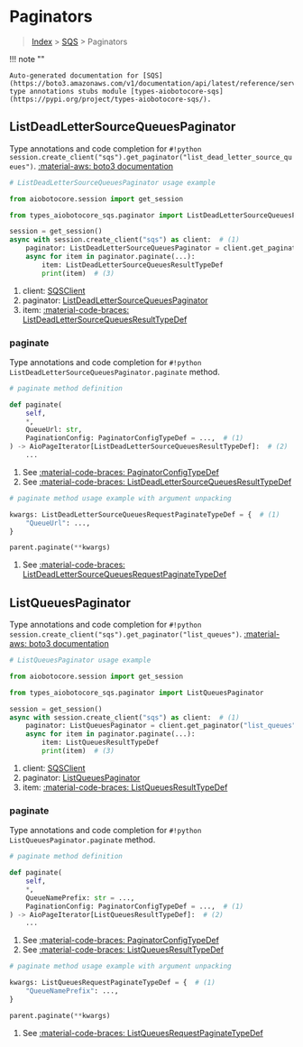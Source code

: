 # Paginators

> [Index](../README.md) > [SQS](./README.md) > Paginators

!!! note ""

    Auto-generated documentation for [SQS](https://boto3.amazonaws.com/v1/documentation/api/latest/reference/services/sqs.html#sqs)
    type annotations stubs module [types-aiobotocore-sqs](https://pypi.org/project/types-aiobotocore-sqs/).

## ListDeadLetterSourceQueuesPaginator

Type annotations and code completion for `#!python session.create_client("sqs").get_paginator("list_dead_letter_source_queues")`.
[:material-aws: boto3 documentation](https://boto3.amazonaws.com/v1/documentation/api/latest/reference/services/sqs/paginator/ListDeadLetterSourceQueues.html#SQS.Paginator.ListDeadLetterSourceQueues)

```python
# ListDeadLetterSourceQueuesPaginator usage example

from aiobotocore.session import get_session

from types_aiobotocore_sqs.paginator import ListDeadLetterSourceQueuesPaginator

session = get_session()
async with session.create_client("sqs") as client:  # (1)
    paginator: ListDeadLetterSourceQueuesPaginator = client.get_paginator("list_dead_letter_source_queues")  # (2)
    async for item in paginator.paginate(...):
        item: ListDeadLetterSourceQueuesResultTypeDef
        print(item)  # (3)
```

1. client: [SQSClient](./client.md)
2. paginator: [ListDeadLetterSourceQueuesPaginator](./paginators.md#listdeadlettersourcequeuespaginator)
3. item: [:material-code-braces: ListDeadLetterSourceQueuesResultTypeDef](./type_defs.md#listdeadlettersourcequeuesresulttypedef) 


### paginate

Type annotations and code completion for `#!python ListDeadLetterSourceQueuesPaginator.paginate` method.

```python
# paginate method definition

def paginate(
    self,
    *,
    QueueUrl: str,
    PaginationConfig: PaginatorConfigTypeDef = ...,  # (1)
) -> AioPageIterator[ListDeadLetterSourceQueuesResultTypeDef]:  # (2)
    ...
```

1. See [:material-code-braces: PaginatorConfigTypeDef](./type_defs.md#paginatorconfigtypedef) 
2. See [:material-code-braces: ListDeadLetterSourceQueuesResultTypeDef](./type_defs.md#listdeadlettersourcequeuesresulttypedef) 


```python
# paginate method usage example with argument unpacking

kwargs: ListDeadLetterSourceQueuesRequestPaginateTypeDef = {  # (1)
    "QueueUrl": ...,
}

parent.paginate(**kwargs)
```

1. See [:material-code-braces: ListDeadLetterSourceQueuesRequestPaginateTypeDef](./type_defs.md#listdeadlettersourcequeuesrequestpaginatetypedef) 
## ListQueuesPaginator

Type annotations and code completion for `#!python session.create_client("sqs").get_paginator("list_queues")`.
[:material-aws: boto3 documentation](https://boto3.amazonaws.com/v1/documentation/api/latest/reference/services/sqs/paginator/ListQueues.html#SQS.Paginator.ListQueues)

```python
# ListQueuesPaginator usage example

from aiobotocore.session import get_session

from types_aiobotocore_sqs.paginator import ListQueuesPaginator

session = get_session()
async with session.create_client("sqs") as client:  # (1)
    paginator: ListQueuesPaginator = client.get_paginator("list_queues")  # (2)
    async for item in paginator.paginate(...):
        item: ListQueuesResultTypeDef
        print(item)  # (3)
```

1. client: [SQSClient](./client.md)
2. paginator: [ListQueuesPaginator](./paginators.md#listqueuespaginator)
3. item: [:material-code-braces: ListQueuesResultTypeDef](./type_defs.md#listqueuesresulttypedef) 


### paginate

Type annotations and code completion for `#!python ListQueuesPaginator.paginate` method.

```python
# paginate method definition

def paginate(
    self,
    *,
    QueueNamePrefix: str = ...,
    PaginationConfig: PaginatorConfigTypeDef = ...,  # (1)
) -> AioPageIterator[ListQueuesResultTypeDef]:  # (2)
    ...
```

1. See [:material-code-braces: PaginatorConfigTypeDef](./type_defs.md#paginatorconfigtypedef) 
2. See [:material-code-braces: ListQueuesResultTypeDef](./type_defs.md#listqueuesresulttypedef) 


```python
# paginate method usage example with argument unpacking

kwargs: ListQueuesRequestPaginateTypeDef = {  # (1)
    "QueueNamePrefix": ...,
}

parent.paginate(**kwargs)
```

1. See [:material-code-braces: ListQueuesRequestPaginateTypeDef](./type_defs.md#listqueuesrequestpaginatetypedef) 
